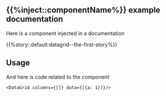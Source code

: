 ## {{%inject::componentName%}} example documentation

Here is a component injected in a documentation

{{%story::default:datagrid--the-first-story%}}

## Usage

And here is code related to the component

`<DataGrid columns={[]} data={[{a: 1}]}/>`
